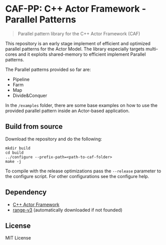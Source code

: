 # CAF-PP: C++ Actor Framework - Parallel Patterns

> Parallel pattern library for the C++ Actor Framework (CAF)

This repository is an early stage implement of efficient and optimized parallel patterns for the Actor Model.
The library especially targets multi-cores and it exploits shared-memory to efficient implement Parallel patterns.

The Parallel patterns provided so far are:
- Pipeline
- Farm
- Map
- Divide&Conquer

In the `/examples` folder, there are some base examples on how to use the provided parallel pattern inside an Actor-based application.

## Build from source

Download the repository and do the following:
```
mkdir build
cd build
../configure --prefix-path=<path-to-caf-folder>
make -j
```

To compile with the release optimizations pass the `--release` parameter to the configure script. For other configurations see the configure help.

## Dependency
- [C++ Actor Framework](https://github.com/actor-framework/actor-framework)
- [range-v3](https://github.com/ericniebler/range-v3) (automatically downloaded if not founded)

## License

MIT License
